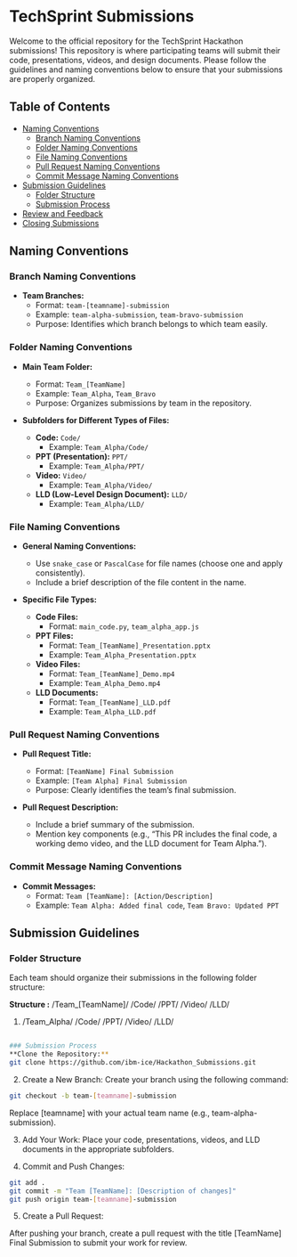 # TechSprint Submissions

Welcome to the official repository for the TechSprint Hackathon submissions! This repository is where participating teams will submit their code, presentations, videos, and design documents. Please follow the guidelines and naming conventions below to ensure that your submissions are properly organized.

## Table of Contents
- [Naming Conventions](#naming-conventions)
  - [Branch Naming Conventions](#branch-naming-conventions)
  - [Folder Naming Conventions](#folder-naming-conventions)
  - [File Naming Conventions](#file-naming-conventions)
  - [Pull Request Naming Conventions](#pull-request-naming-conventions)
  - [Commit Message Naming Conventions](#commit-message-naming-conventions)
- [Submission Guidelines](#submission-guidelines)
  - [Folder Structure](#folder-structure)
  - [Submission Process](#submission-process)
- [Review and Feedback](#review-and-feedback)
- [Closing Submissions](#closing-submissions)

## Naming Conventions

### Branch Naming Conventions
- **Team Branches:** 
  - Format: `team-[teamname]-submission`
  - Example: `team-alpha-submission`, `team-bravo-submission`
  - Purpose: Identifies which branch belongs to which team easily.

### Folder Naming Conventions
- **Main Team Folder:**
  - Format: `Team_[TeamName]`
  - Example: `Team_Alpha`, `Team_Bravo`
  - Purpose: Organizes submissions by team in the repository.

- **Subfolders for Different Types of Files:**
  - **Code:** `Code/`
    - Example: `Team_Alpha/Code/`
  - **PPT (Presentation):** `PPT/`
    - Example: `Team_Alpha/PPT/`
  - **Video:** `Video/`
    - Example: `Team_Alpha/Video/`
  - **LLD (Low-Level Design Document):** `LLD/`
    - Example: `Team_Alpha/LLD/`

### File Naming Conventions
- **General Naming Conventions:**
  - Use `snake_case` or `PascalCase` for file names (choose one and apply consistently).
  - Include a brief description of the file content in the name.

- **Specific File Types:**
  - **Code Files:** 
    - Format: `main_code.py`, `team_alpha_app.js`
  - **PPT Files:** 
    - Format: `Team_[TeamName]_Presentation.pptx`
    - Example: `Team_Alpha_Presentation.pptx`
  - **Video Files:** 
    - Format: `Team_[TeamName]_Demo.mp4`
    - Example: `Team_Alpha_Demo.mp4`
  - **LLD Documents:** 
    - Format: `Team_[TeamName]_LLD.pdf`
    - Example: `Team_Alpha_LLD.pdf`

### Pull Request Naming Conventions
- **Pull Request Title:**
  - Format: `[TeamName] Final Submission`
  - Example: `[Team Alpha] Final Submission`
  - Purpose: Clearly identifies the team’s final submission.

- **Pull Request Description:**
  - Include a brief summary of the submission.
  - Mention key components (e.g., “This PR includes the final code, a working demo video, and the LLD document for Team Alpha.”).

### Commit Message Naming Conventions
- **Commit Messages:**
  - Format: `Team [TeamName]: [Action/Description]`
  - Example: `Team Alpha: Added final code`, `Team Bravo: Updated PPT`

## Submission Guidelines

### Folder Structure
Each team should organize their submissions in the following folder structure:

**Structure :**  /Team_[TeamName]/ /Code/ /PPT/ /Video/ /LLD/


1. /Team_Alpha/ /Code/ /PPT/ /Video/ /LLD/
   
```bash

### Submission Process
**Clone the Repository:**
git clone https://github.com/ibm-ice/Hackathon_Submissions.git
```
2. Create a New Branch:
Create your branch using the following command:
```bash
git checkout -b team-[teamname]-submission
```
  Replace [teamname] with your actual team name (e.g., team-alpha-submission).

3. Add Your Work:
  Place your code, presentations, videos, and LLD documents in the appropriate subfolders.

4. Commit and Push Changes:
```bash
git add .
git commit -m "Team [TeamName]: [Description of changes]"
git push origin team-[teamname]-submission
```
5. Create a Pull Request:

  After pushing your branch, create a pull request with the title [TeamName] Final Submission to submit your work for review.
